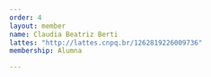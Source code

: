 ```yaml
---
order: 4
layout: member
name: Claudia Beatriz Berti
lattes: "http://lattes.cnpq.br/1262819226009736"
membership: Alumna

---
```

